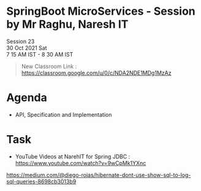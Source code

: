 # SpringBoot MicroServices - Session by Mr Raghu, Naresh IT

Session 23 \
30 Oct 2021 Sat \
7 15 AM IST - 8 30 AM IST

> New Classroom Link : https://classroom.google.com/u/0/c/NDA2NDE1MDg1MzAz

# Agenda

* API, Specification and Implementation

# Task

* YouTube Videos at NarehIT for Spring JDBC : https://www.youtube.com/watch?v=9wCpMk1YXnc

https://medium.com/@diego-rojas/hibernate-dont-use-show-sql-to-log-sql-queries-8698cb3013b9
